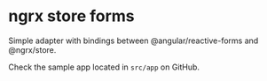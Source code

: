 # ngrx store forms

Simple adapter with bindings between @angular/reactive-forms and @ngrx/store.

Check the sample app located in `src/app` on GitHub.
